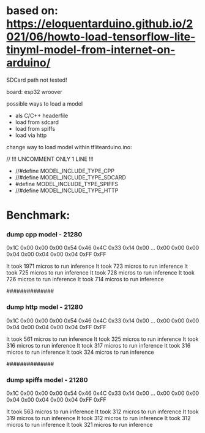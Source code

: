 # based on: https://eloquentarduino.github.io/2021/06/howto-load-tensorflow-lite-tinyml-model-from-internet-on-arduino/

SDCard path not tested!

board: esp32 wroover

possible ways to load a model
 * als C/C++ headerfile
 * load from sdcard
 * load from spiffs
 * load via http

change way to load model within tflitearduino.ino:

// !!! UNCOMMENT ONLY 1 LINE !!!

 * //#define MODEL_INCLUDE_TYPE_CPP
 * //#define MODEL_INCLUDE_TYPE_SDCARD
 * #define MODEL_INCLUDE_TYPE_SPIFFS
 * //#define MODEL_INCLUDE_TYPE_HTTP

Benchmark:
==========

 ### dump cpp model - 21280
 0x1C 0x00 0x00 0x00 0x54 0x46 0x4C 0x33 0x14 0x00
...
 0x00 0x00 0x00 0x04 0x00 0x04 0x00 0x04 0xFF 0xFF

It took 1971 micros to run inference
It took 723 micros to run inference
It took 725 micros to run inference
It took 728 micros to run inference
It took 726 micros to run inference
It took 714 micros to run inference

##############

 ### dump http model - 21280
 0x1C 0x00 0x00 0x00 0x54 0x46 0x4C 0x33 0x14 0x00
...
 0x00 0x00 0x00 0x04 0x00 0x04 0x00 0x04 0xFF 0xFF

It took 561 micros to run inference
It took 325 micros to run inference
It took 316 micros to run inference
It took 317 micros to run inference
It took 316 micros to run inference
It took 324 micros to run inference

##############

 ### dump spiffs model - 21280
 0x1C 0x00 0x00 0x00 0x54 0x46 0x4C 0x33 0x14 0x00
...
 0x00 0x00 0x00 0x04 0x00 0x04 0x00 0x04 0xFF 0xFF

It took 563 micros to run inference
It took 312 micros to run inference
It took 319 micros to run inference
It took 312 micros to run inference
It took 312 micros to run inference
It took 321 micros to run inference

